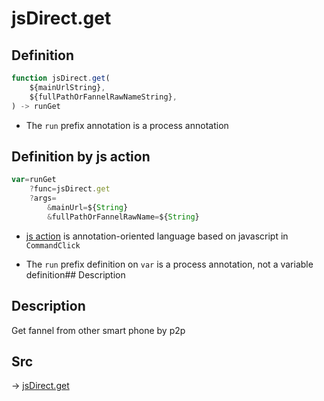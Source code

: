 # jsDirect.get

## Definition

```js.js
function jsDirect.get(
	${mainUrlString},
	${fullPathOrFannelRawNameString},
) -> runGet
```

- The `run` prefix annotation is a process annotation
## Definition by js action

```js.js
var=runGet
	?func=jsDirect.get
	?args=
		&mainUrl=${String}
		&fullPathOrFannelRawName=${String}
```

- [js action](#) is annotation-oriented language based on javascript in `CommandClick`

- The `run` prefix definition on `var` is a process annotation, not a variable definition## Description

## Description

Get fannel from other smart phone by p2p


## Src

-> [jsDirect.get](https://github.com/puutaro/CommandClick/blob/master/app/src/main/java/com/puutaro/commandclick/fragment_lib/terminal_fragment/js_interface/JsDirect.kt#L51)


